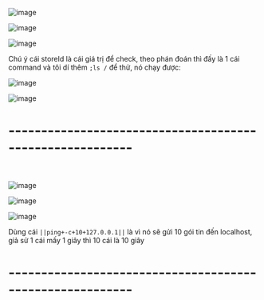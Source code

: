 ![image](https://github.com/user-attachments/assets/f3647a6b-4470-4361-8381-669b901462cd)

![image](https://github.com/user-attachments/assets/fe2f550d-63a6-4d65-b41c-1015e258a6cd)

![image](https://github.com/user-attachments/assets/9e2e788e-874d-417d-abdb-4bb60ea97e53)

Chú ý cái storeId là cái giá trị để check, theo phán đoán thì đấy là 1 cái command và tôi dí thêm `;ls /` để thử, nó chạy được:

![image](https://github.com/user-attachments/assets/48e3f930-7f21-45ce-9dba-2a8ae7846d43)

![image](https://github.com/user-attachments/assets/12a2f0d6-01cb-4278-ab88-a2720ddf842c)

<h1>---------------------------------------------------------</h1>
<br>

![image](https://github.com/user-attachments/assets/7bc332e2-8594-4107-b02d-b0e055e63748)

![image](https://github.com/user-attachments/assets/84fda74f-0437-4468-b310-48b5738a1cf0)

![image](https://github.com/user-attachments/assets/dfce798b-ff57-4a1d-9747-625e37a6136d)

Dùng cái `||ping+-c+10+127.0.0.1||` là vì nó sẽ gửi 10 gói tin đến localhost, giả sử 1 cái mấy 1 giây thì 10 cái là 10 giây

<h1>---------------------------------------------------------</h1>
<br>

































